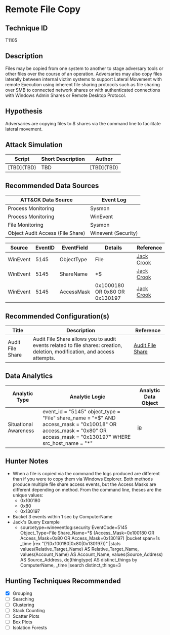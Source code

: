# Remote File Copy
## Technique ID
T1105


## Description
Files may be copied from one system to another to stage adversary tools or other files over the course of an operation. Adversaries may also copy files laterally between internal victim systems to support Lateral Movement with remote Execution using inherent file sharing protocols such as file sharing over SMB to connected network shares or with authenticated connections with Windows Admin Shares or Remote Desktop Protocol.


## Hypothesis
Adversaries are copying files to $ shares via the command line to facilitate lateral movement.

## Attack Simulation

| Script  | Short Description | Author | 
|---------|---------|---------|
| \[TBD](TBD)| TBD | \[TBD\](TBD) |



## Recommended Data Sources

| ATT&CK Data Source | Event Log |
|---------|---------|
| Process Monitoring|Sysmon|
| Process Monitoring|WinEvent| 
|File Monitoring|Sysmon|
|Object Audit Access (File Share) | Winevent (Security)

| Source | EventID | EventField | Details | Reference | 
|--------|---------|-------|---------|-----------| 
| WinEvent | 5145 | ObjectType | File | [Jack Crook](https://t.co/HSykx8LC6V) |
| WinEvent | 5145 | ShareName | *\$ | [Jack Crook](https://t.co/HSykx8LC6V) |
| WinEvent | 5145 | AccessMask | 0x1000180 OR 0x80 OR 0x130197 | [Jack Crook](https://t.co/HSykx8LC6V) |


## Recommended Configuration(s)
| Title | Description | Reference|
|---------|---------|---------|
| Audit File Share |Audit File Share allows you to audit events related to file shares: creation, deletion, modification, and access attempts. | [Audit File Share](https://docs.microsoft.com/en-us/windows/security/threat-protection/auditing/audit-file-share)



## Data Analytics 

| Analytic Type  | Analytic Logic | Analytic Data Object |
|--------|---------|---------|
| Situational Awareness |  event\_id = "5145" object\_type = "File" share\_name = "*$" AND access\_mask = "0x10018" OR access\_mask = "0x80" OR access\_mask = "0x130197" WHERE src\_host\_name = "\*" | [ip](https://github.com/Cyb3rWard0g/OSSEM/blob/master/detection_data_model/data_objects/ip.md) | 



## Hunter Notes
* When a file is copied via the command the logs produced are different than if you were to copy them via Windows Explorer. Both methods produce multiple file share access events, but the Access Masks are different depending on method. From the command line, theses are the unique values:
	* 0x100180
	* 0x80
	* 0x130197
* Bucket 3 events within 1 sec by ComputerName
* Jack's Query Example
	* sourcetype=wineventlog:security EventCode=5145 Object_Type=File Share_Name=*$ (Access_Mask=0x100180 OR Access_Mask=0x80 OR Access_Mask=0x130197) |bucket span=1s _time |rex "(?<thingtype>(0x100180|0x80|0x130197))" |stats values(Relative_Target_Name) AS Relative_Target_Name, values(Account_Name) AS Account_Name, values(Source_Address) AS Source_Address, dc(thingtype) AS distinct_things by ComputerName, _time |search distinct_things=3

	
## Hunting Techniques Recommended

- [x] Grouping
- [ ] Searching
- [ ] Clustering
- [ ] Stack Counting
- [ ] Scatter Plots
- [ ] Box Plots
- [ ] Isolation Forests
